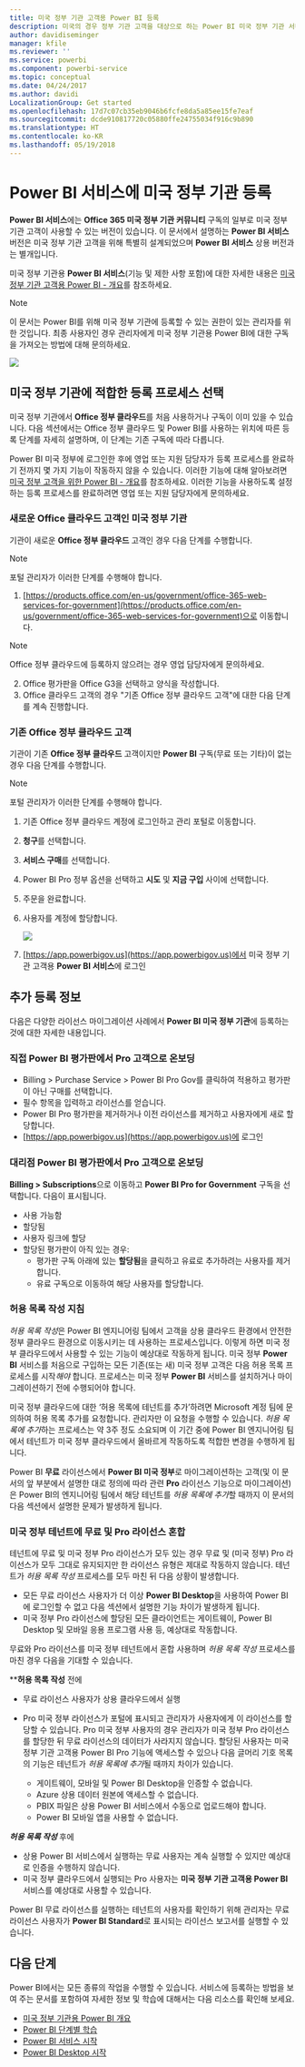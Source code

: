 ```yaml
---
title: 미국 정부 기관 고객용 Power BI 등록
description: 미국의 경우 정부 기관 고객을 대상으로 하는 Power BI 미국 정부 기관 서비스에 미국 정부 기관을 등록하는 방법에 대해 알아봅니다.
author: davidiseminger
manager: kfile
ms.reviewer: ''
ms.service: powerbi
ms.component: powerbi-service
ms.topic: conceptual
ms.date: 04/24/2017
ms.author: davidi
LocalizationGroup: Get started
ms.openlocfilehash: 17d7c07cb35eb9046b6fcfe8da5a85ee15fe7eaf
ms.sourcegitcommit: dcde910817720c05880ffe24755034f916c9b890
ms.translationtype: HT
ms.contentlocale: ko-KR
ms.lasthandoff: 05/19/2018
---
```

# <a name="enroll-your-us-government-organization-in-the-power-bi-service"></a>Power BI 서비스에 미국 정부 기관 등록
**Power BI 서비스**에는 **Office 365 미국 정부 기관 커뮤니티** 구독의 일부로 미국 정부 기관 고객이 사용할 수 있는 버전이 있습니다. 이 문서에서 설명하는 **Power BI 서비스** 버전은 미국 정부 기관 고객을 위해 특별히 설계되었으며 **Power BI 서비스** 상용 버전과는 별개입니다.

미국 정부 기관용 **Power BI 서비스**(기능 및 제한 사항 포함)에 대한 자세한 내용은 [미국 정부 기관 고객용 Power BI - 개요](service-govus-overview.md)를 참조하세요.

> [!NOTE]
> 이 문서는 Power BI를 위해 미국 정부 기관에 등록할 수 있는 권한이 있는 관리자를 위한 것입니다. 최종 사용자인 경우 관리자에게 미국 정부 기관용 Power BI에 대한 구독을 가져오는 방법에 대해 문의하세요.
> 
> 

![](media/service-govus-signup/service_govus_signup_1.png)

## <a name="select-the-right-sign-up-process-for-your-us-government-organization"></a>미국 정부 기관에 적합한 등록 프로세스 선택
미국 정부 기관에서 **Office 정부 클라우드**를 처음 사용하거나 구독이 이미 있을 수 있습니다. 다음 섹션에서는 Office 정부 클라우드 및 Power BI를 사용하는 위치에 따른 등록 단계를 자세히 설명하며, 이 단계는 기존 구독에 따라 다릅니다.

Power BI 미국 정부에 로그인한 후에 영업 또는 지원 담당자가 등록 프로세스를 완료하기 전까지 몇 가지 기능이 작동하지 않을 수 있습니다. 이러한 기능에 대해 알아보려면 [미국 정부 고객을 위한 Power BI - 개요](service-govus-overview.md)를 참조하세요. 이러한 기능을 사용하도록 설정하는 등록 프로세스를 완료하려면 영업 또는 지원 담당자에게 문의하세요.

### <a name="us-government-organizations-that-are-new-office-cloud-customers"></a>새로운 Office 클라우드 고객인 미국 정부 기관
기관이 새로운 **Office 정부 클라우드** 고객인 경우 다음 단계를 수행합니다.

> [!NOTE]
> 포털 관리자가 이러한 단계를 수행해야 합니다.
>

1. [https://products.office.com/en-us/government/office-365-web-services-for-government](https://products.office.com/en-us/government/office-365-web-services-for-government)으로 이동합니다.

>[!NOTE]
>Office 정부 클라우드에 등록하지 않으려는 경우 영업 담당자에게 문의하세요.
>

2. Office 평가판을 Office G3을 선택하고 양식을 작성합니다.
3. Office 클라우드 고객의 경우 "기존 Office 정부 클라우드 고객"에 대한 다음 단계를 계속 진행합니다.

### <a name="existing-office-government-cloud-customers"></a>기존 Office 정부 클라우드 고객
기관이 기존 **Office 정부 클라우드** 고객이지만 **Power BI** 구독(무료 또는 기타)이 없는 경우 다음 단계를 수행합니다.

> [!NOTE]
> 포털 관리자가 이러한 단계를 수행해야 합니다.
> 
> 

1. 기존 Office 정부 클라우드 계정에 로그인하고 관리 포털로 이동합니다.
2. **청구**를 선택합니다.
3. **서비스 구매**를 선택합니다.
4. Power BI Pro 정부 옵션을 선택하고 **시도** 및 **지금 구입** 사이에 선택합니다.
5. 주문을 완료합니다.
6. 사용자를 계정에 할당합니다.
   
   ![](media/service-govus-signup/service_govus_signup_5.png)
7. [https://app.powerbigov.us](https://app.powerbigov.us)에서 미국 정부 기관 고객용 **Power BI 서비스**에 로그인

## <a name="additional-signup-information"></a>추가 등록 정보
다음은 다양한 라이선스 마이그레이션 사례에서 **Power BI 미국 정부 기관**에 등록하는 것에 대한 자세한 내용입니다.

### <a name="direct-power-bi-trial-to-pro-customer-onboarding"></a>직접 Power BI 평가판에서 Pro 고객으로 온보딩
* Billing > Purchase Service > Power BI Pro Gov를 클릭하여 적용하고 평가판이 아닌 구매를 선택합니다.
* 필수 항목을 입력하고 라이선스를 얻습니다.
* Power BI Pro 평가판을 제거하거나 이전 라이선스를 제거하고 사용자에게 새로 할당합니다.
* [https://app.powerbigov.us](https://app.powerbigov.us)에 로그인

### <a name="reseller-power-bi-trial-to-pro-customer-onboarding"></a>대리점 Power BI 평가판에서 Pro 고객으로 온보딩
**Billing > Subscriptions**으로 이동하고 **Power BI Pro for Government** 구독을 선택합니다. 다음이 표시됩니다.

* 사용 가능함
* 할당됨
* 사용자 링크에 할당
* 할당된 평가판이 아직 있는 경우:
  * 평가판 구독 아래에 있는 **할당됨**을 클릭하고 유료로 추가하려는 사용자를 제거합니다.
  * 유료 구독으로 이동하여 해당 사용자를 할당합니다.

### <a name="whitelisting-instructions"></a>허용 목록 작성 지침
*허용 목록 작성*은 Power BI 엔지니어링 팀에서 고객을 상용 클라우드 환경에서 안전한 정부 클라우드 환경으로 이동시키는 데 사용하는 프로세스입니다. 이렇게 하면 미국 정부 클라우드에서 사용할 수 있는 기능이 예상대로 작동하게 됩니다. 미국 정부 **Power BI** 서비스를 처음으로 구입하는 모든 기존(또는 새) 미국 정부 고객은 다음 허용 목록 프로세스를 시작*해야* 합니다. 프로세스는 미국 정부 **Power BI** 서비스를 설치하거나 마이그레이션하기 전에 수행되어야 합니다. 

미국 정부 클라우드에 대한 ‘허용 목록에 테넌트를 추가’하려면 Microsoft 계정 팀에 문의하여 허용 목록 추가를 요청합니다. 관리자만 이 요청을 수행할 수 있습니다. *허용 목록에 추가*하는 프로세스는 약 3주 정도 소요되며 이 기간 중에 Power BI 엔지니어링 팀에서 테넌트가 미국 정부 클라우드에서 올바르게 작동하도록 적합한 변경을 수행하게 됩니다.

Power BI **무료** 라이선스에서 **Power BI 미국 정부**로 마이그레이션하는 고객(및 이 문서의 앞 부분에서 설명한 대로 정의에 따라 관련 **Pro** 라이선스 기능으로 마이그레이션)은 Power BI의 엔지니어링 팀에서 해당 테넌트를 *허용 목록에 추가*할 때까지 이 문서의 다음 섹션에서 설명한 문제가 발생하게 됩니다.

### <a name="mixed-free-and-pro-licenses-in-us-government-tenants"></a>미국 정부 테넌트에 무료 및 Pro 라이선스 혼합
테넌트에 무료 및 미국 정부 Pro 라이선스가 모두 있는 경우 무료 및 (미국 정부) Pro 라이선스가 모두 그대로 유지되지만 한 라이선스 유형은 제대로 작동하지 않습니다. 테넌트가 *허용 목록 작성* 프로세스를 모두 마친 뒤 다음 상황이 발생합니다.

* 모든 무료 라이선스 사용자가 더 이상 **Power BI Desktop**을 사용하여 Power BI에 로그인할 수 없고 다음 섹션에서 설명한 기능 차이가 발생하게 됩니다.
* 미국 정부 Pro 라이선스에 할당된 모든 클라이언트는 게이트웨이, Power BI Desktop 및 모바일 응용 프로그램 사용 등, 예상대로 작동합니다. 

무료와 Pro 라이선스를 미국 정부 테넌트에서 혼합 사용하며 *허용 목록 작성* 프로세스를 마친 경우 다음을 기대할 수 있습니다.

****허용 목록 작성** 전에

* 무료 라이선스 사용자가 상용 클라우드에서 실행
* Pro 미국 정부 라이선스가 포털에 표시되고 관리자가 사용자에게 이 라이선스를 할당할 수 있습니다. Pro 미국 정부 사용자의 경우 관리자가 미국 정부 Pro 라이선스를 할당한 뒤 무료 라이선스의 데이터가 사라지지 않습니다. 할당된 사용자는 미국 정부 기관 고객용 Power BI Pro 기능에 액세스할 수 있으나 다음 글머리 기호 목록의 기능은 테넌트가 *허용 목록에 추가*될 때까지 차이가 있습니다. 
  
  * 게이트웨이, 모바일 및 Power BI Desktop을 인증할 수 없습니다.
  * Azure 상용 데이터 원본에 액세스할 수 없습니다.
  * PBIX 파일은 상용 Power BI 서비스에서 수동으로 업로드해야 합니다.
  * Power BI 모바일 앱을 사용할 수 없습니다.

***허용 목록 작성*** 후에

* 상용 Power BI 서비스에서 실행하는 무료 사용자는 계속 실행할 수 있지만 예상대로 인증을 수행하지 않습니다.
* 미국 정부 클라우드에서 실행되는 Pro 사용자는 **미국 정부 기관 고객용 Power BI** 서비스를 예상대로 사용할 수 있습니다.

Power BI 무료 라이선스를 실행하는 테넌트의 사용자를 확인하기 위해 관리자는 무료 라이선스 사용자가 **Power BI Standard**로 표시되는 라이선스 보고서를 실행할 수 있습니다.

## <a name="next-steps"></a>다음 단계
Power BI에서는 모든 종류의 작업을 수행할 수 있습니다. 서비스에 등록하는 방법을 보여 주는 문서를 포함하여 자세한 정보 및 학습에 대해서는 다음 리소스를 확인해 보세요.

* [미국 정부 기관용 Power BI 개요](service-govus-overview.md)
* [Power BI 단계별 학습](guided-learning/gettingstarted.yml?tutorial-step=1)
* [Power BI 서비스 시작](service-get-started.md)
* [Power BI Desktop 시작](desktop-getting-started.md)

